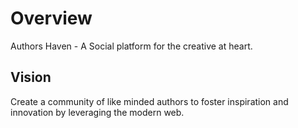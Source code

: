 # Overview

Authors Haven - A Social platform for the creative at heart.

## Vision

Create a community of like minded authors to foster inspiration and innovation
by leveraging the modern web.